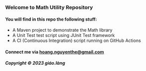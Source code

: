 ### Welcome to Math Utility Repository

#### You will find in this repo the following stuff:

* A Maven project to demonstrate the Math library  
* A Unit Test test script using JUnit Test framework
* A CI (Continuous Integration) script running on GitHub Actions

#### Connect me via hoang.nguyenthe@gmail.com

##### Copyright &#169; 2023 giáo.làng